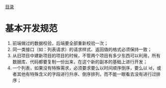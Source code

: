 [目录](./)
# 基本开发规范

1. 前端做过的数据校验，后端要全部重新校验一次；
2. 同一类接口（如：列表请求）的请求样式、返回值的格式必须保持一致；
3. 从旧项目中建新项目的项目的时候，不管两个项目有多少东西可以利用，所有数据库、代码都要复制一份出来，在这个新的副本的基础上进行开发；
4. 一个列表，如果没有特殊需求，必须要求要么以时间顺序倒序，要么以 id，或者其他有特殊含义的字段进行升序、倒序排列，而不能一眼看去没有进行过排序；